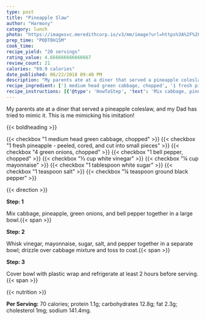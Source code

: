 ```yaml
---
type: post
title: "Pineapple Slaw"
author: "Harmony"
category: lunch
photo: "https://imagesvc.meredithcorp.io/v3/mm/image?url=https%3A%2F%2Fimages.media-allrecipes.com%2Fuserphotos%2F1035994.jpg"
prep_time: "P0DT0H15M"
cook_time: 
recipe_yield: "20 servings"
rating_value: 4.666666666666667
review_count: 21
calories: "69.9 calories"
date_published: 06/22/2018 09:40 PM
description: "My parents ate at a diner that served a pineapple coleslaw, and my Dad has tried to mimic it. This is me mimicking his imitation!"
recipe_ingredient: ['1 medium head green cabbage, chopped', '1 fresh pineapple - peeled, cored, and cut into small pieces', '4 green onions, chopped', '1 bell pepper, chopped', '⅓ cup white vinegar', '¼ cup mayonnaise', '1 tablespoon white sugar', '1 teaspoon salt', '¼ teaspoon ground black pepper']
recipe_instructions: [{'@type': 'HowToStep', 'text': 'Mix cabbage, pineapple, green onions, and bell pepper together in a large bowl.\n'}, {'@type': 'HowToStep', 'text': 'Whisk vinegar, mayonnaise, sugar, salt, and pepper together in a separate bowl; drizzle over cabbage mixture and toss to coat.\n'}, {'@type': 'HowToStep', 'text': 'Cover bowl with plastic wrap and refrigerate at least 2 hours before serving.\n'}]
---
```


My parents ate at a diner that served a pineapple coleslaw, and my Dad has tried to mimic it. This is me mimicking his imitation! 

{{< boldheading >}}

{{< checkbox "1 medium head green cabbage, chopped" >}}
{{< checkbox "1  fresh pineapple - peeled, cored, and cut into small pieces" >}}
{{< checkbox "4  green onions, chopped" >}}
{{< checkbox "1  bell pepper, chopped" >}}
{{< checkbox "⅓ cup white vinegar" >}}
{{< checkbox "¼ cup mayonnaise" >}}
{{< checkbox "1 tablespoon white sugar" >}}
{{< checkbox "1 teaspoon salt" >}}
{{< checkbox "¼ teaspoon ground black pepper" >}}


{{< direction >}}

**Step: 1**

Mix cabbage, pineapple, green onions, and bell pepper together in a large bowl.{{< span >}}

**Step: 2**

Whisk vinegar, mayonnaise, sugar, salt, and pepper together in a separate bowl; drizzle over cabbage mixture and toss to coat.{{< span >}}

**Step: 3**

Cover bowl with plastic wrap and refrigerate at least 2 hours before serving.{{< span >}}

{{< nutrition >}}

**Per Serving:** 70 calories; protein 1.1g; carbohydrates 12.8g; fat 2.3g; cholesterol 1mg; sodium 141.4mg.